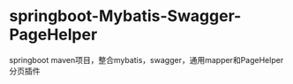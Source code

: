# springboot-Mybatis-Swagger-PageHelper
springboot maven项目，整合mybatis，swagger，通用mapper和PageHelper分页插件
